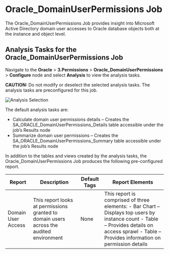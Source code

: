 # Oracle_DomainUserPermissions Job

The Oracle_DomainUserPermissions Job provides insight into Microsoft Active Directory domain user
accesses to Oracle database objects both at the instance and object level.

## Analysis Tasks for the Oracle_DomainUserPermissions Job

Navigate to the **Oracle** > **3.Permissions** > **Oracle_DomainUserPermissions** > **Configure**
node and select **Analysis** to view the analysis tasks.

**CAUTION:** Do not modify or deselect the selected analysis tasks. The analysis tasks are
preconfigured for this job.

![Analysis Selection](/img/product_docs/accessanalyzer/12.0/solutions/databases/oracle/permissions/jobgroup34.webp)

The default analysis tasks are:

- Calculate domain user permissions details – Creates the SA_ORACLE_DomainUserPermissions_Details
  table accessible under the job’s Results node
- Summarize domain user permissions – Creates the SA_ORACLE_DomainUserPermissions_Summary table
  accessible under the job’s Results node

In addition to the tables and views created by the analysis tasks, the Oracle_DomainUserPermissions
Job produces the following pre-configured report.

| Report             | Description                                                                             | Default Tags | Report Elements                                                                                                                                                                                 |
| ------------------ | --------------------------------------------------------------------------------------- | ------------ | ----------------------------------------------------------------------------------------------------------------------------------------------------------------------------------------------- |
| Domain User Access | This report looks at permissions granted to domain users across the audited environment | None         | This report is comprised of three elements: - Bar Chart – Displays top users by instance count - Table – Provides details on access sprawl - Table – Provides information on permission details |
